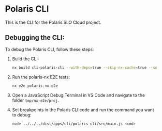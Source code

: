# Polaris CLI

This is the CLI for the Polaris SLO Cloud project.

## Debugging the CLI:

To debug the Polaris CLI, follow these steps:

1. Build the CLI:
    ```sh
    nx build cli-polaris-cli --with-deps=true --skip-nx-cache=true --sourceMap=true
    ```

2. Run the polaris-nx E2E tests:
    ```sh
    nx e2e polaris-nx-e2e
    ```

3. Open a JavaScript Debug Terminal in VS Code and navigate to the folder `tmp/nx-e2e/proj`.

4. Set breakpoints in the Polaris CLI code and run the command you want to debug:
    ```sh
    node ../../../dist/apps/cli/polaris-cli/src/main.js <cmd>
    ```
